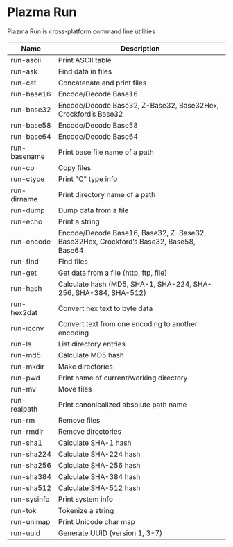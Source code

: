 # Plazma Run

Plazma Run is cross-platform command line utilities

| Name         | Description    |
| ------------ | -------------- |
| run-ascii    | Print ASCII table |
| run-ask      | Find data in files |
| run-cat      | Concatenate and print files |
| run-base16   | Encode/Decode Base16 |
| run-base32   | Encode/Decode Base32, Z-Base32, Base32Hex, Crockford’s Base32 |
| run-base58   | Encode/Decode Base58 |
| run-base64   | Encode/Decode Base64 |
| run-basename | Print base file name of a path |
| run-cp       | Copy files
| run-ctype    | Print "C" type info
| run-dirname  | Print directory name of a path |
| run-dump     | Dump data from a file
| run-echo     | Print a string
| run-encode   | Encode/Decode Base16, Base32, Z-Base32, Base32Hex, Crockford’s Base32, Base58, Base64
| run-find     | Find files
| run-get      | Get data from a file (http, ftp, file)
| run-hash     | Calculate hash (MD5, SHA-1, SHA-224, SHA-256, SHA-384, SHA-512)
| run-hex2dat  | Convert hex text to byte data
| run-iconv    | Convert text from one encoding to another encoding
| run-ls       | List directory entries
| run-md5      | Calculate MD5 hash
| run-mkdir    | Make directories
| run-pwd      | Print name of current/working directory
| run-mv       | Move files
| run-realpath | Print canonicalized absolute path name
| run-rm       | Remove files
| run-rmdir    | Remove directories
| run-sha1     | Calculate SHA-1 hash
| run-sha224   | Calculate SHA-224 hash
| run-sha256   | Calculate SHA-256 hash
| run-sha384   | Calculate SHA-384 hash
| run-sha512   | Calculate SHA-512 hash
| run-sysinfo  | Print system info
| run-tok      | Tokenize a string
| run-unimap   | Print Unicode char map
| run-uuid     | Generate UUID (version 1, 3-7)
